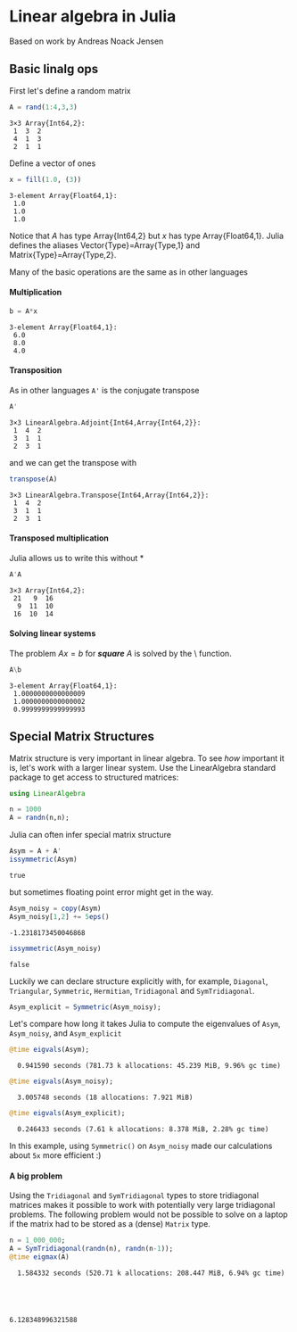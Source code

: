 
# Linear algebra in Julia
Based on work by Andreas Noack Jensen

## Basic linalg ops

First let's define a random matrix


<div class="input_area">
	
```julia
A = rand(1:4,3,3)
```

</div>




    3×3 Array{Int64,2}:
     1  3  2
     4  1  3
     2  1  1



Define a vector of ones


<div class="input_area">
	
```julia
x = fill(1.0, (3))
```

</div>




    3-element Array{Float64,1}:
     1.0
     1.0
     1.0



Notice that $A$ has type Array{Int64,2} but $x$ has type Array{Float64,1}. Julia defines the aliases Vector{Type}=Array{Type,1} and Matrix{Type}=Array{Type,2}. 

Many of the basic operations are the same as in other languages
#### Multiplication


<div class="input_area">
	
```julia
b = A*x
```

</div>




    3-element Array{Float64,1}:
     6.0
     8.0
     4.0



#### Transposition
As in other languages `A'` is the conjugate transpose


<div class="input_area">
	
```julia
A'
```

</div>




    3×3 LinearAlgebra.Adjoint{Int64,Array{Int64,2}}:
     1  4  2
     3  1  1
     2  3  1



and we can get the transpose with


<div class="input_area">
	
```julia
transpose(A)
```

</div>




    3×3 LinearAlgebra.Transpose{Int64,Array{Int64,2}}:
     1  4  2
     3  1  1
     2  3  1



#### Transposed multiplication
Julia allows us to write this without *


<div class="input_area">
	
```julia
A'A
```

</div>




    3×3 Array{Int64,2}:
     21   9  16
      9  11  10
     16  10  14



#### Solving linear systems 
The problem $Ax=b$ for ***square*** $A$ is solved by the \ function.


<div class="input_area">
	
```julia
A\b
```

</div>




    3-element Array{Float64,1}:
     1.0000000000000009
     1.0000000000000002
     0.9999999999999993



## Special Matrix Structures

Matrix structure is very important in linear algebra. To see *how* important it is, let's work with a larger linear system. Use the LinearAlgebra standard package to get access to structured matrices:


<div class="input_area">
	
```julia
using LinearAlgebra
```

</div>


<div class="input_area">
	
```julia
n = 1000
A = randn(n,n);
```

</div>

Julia can often infer special matrix structure


<div class="input_area">
	
```julia
Asym = A + A'
issymmetric(Asym)
```

</div>




    true



but sometimes floating point error might get in the way.


<div class="input_area">
	
```julia
Asym_noisy = copy(Asym)
Asym_noisy[1,2] += 5eps()
```

</div>




    -1.2318173450046868




<div class="input_area">
	
```julia
issymmetric(Asym_noisy)
```

</div>




    false



Luckily we can declare structure explicitly with, for example, `Diagonal`, `Triangular`, `Symmetric`, `Hermitian`, `Tridiagonal` and `SymTridiagonal`.


<div class="input_area">
	
```julia
Asym_explicit = Symmetric(Asym_noisy);
```

</div>

Let's compare how long it takes Julia to compute the eigenvalues of `Asym`, `Asym_noisy`, and `Asym_explicit`


<div class="input_area">
	
```julia
@time eigvals(Asym);
```

</div>

      0.941590 seconds (781.73 k allocations: 45.239 MiB, 9.96% gc time)



<div class="input_area">
	
```julia
@time eigvals(Asym_noisy);
```

</div>

      3.005748 seconds (18 allocations: 7.921 MiB)



<div class="input_area">
	
```julia
@time eigvals(Asym_explicit);
```

</div>

      0.246433 seconds (7.61 k allocations: 8.378 MiB, 2.28% gc time)


In this example, using `Symmetric()` on `Asym_noisy` made our calculations about `5x` more efficient :)

#### A big problem
Using the `Tridiagonal` and `SymTridiagonal` types to store tridiagonal matrices makes it possible to work with potentially very large tridiagonal problems. The following problem would not be possible to solve on a laptop if the matrix had to be stored as a (dense) `Matrix` type.


<div class="input_area">
	
```julia
n = 1_000_000;
A = SymTridiagonal(randn(n), randn(n-1));
@time eigmax(A)
```

</div>

      1.584332 seconds (520.71 k allocations: 208.447 MiB, 6.94% gc time)





    6.128348996321588


